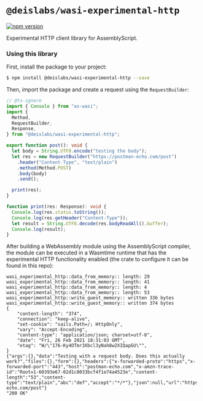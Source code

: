 # `@deislabs/wasi-experimental-http`

[![npm version](https://badge.fury.io/js/%40deislabs%2Fwasi-experimental-http.svg)](https://badge.fury.io/js/%40deislabs%2Fwasi-experimental-http)

Experimental HTTP client library for AssemblyScript.

### Using this library

First, install the package to your project:

```bash
$ npm install @deislabs/wasi-experimental-http --save
```

Then, import the package and create a request using the `RequestBuilder`:

```typescript
// @ts-ignore
import { Console } from "as-wasi";
import {
  Method,
  RequestBuilder,
  Response,
} from "@deislabs/wasi-experimental-http";

export function post(): void {
  let body = String.UTF8.encode("testing the body");
  let res = new RequestBuilder("https://postman-echo.com/post")
    .header("Content-Type", "text/plain")
    .method(Method.POST)
    .body(body)
    .send();

  print(res);
}

function print(res: Response): void {
  Console.log(res.status.toString());
  Console.log(res.getHeader("Content-Type"));
  let result = String.UTF8.decode(res.bodyReadAll().buffer);
  Console.log(result);
}
```

After building a WebAssembly module using the AssemblyScript compiler, the
module can be executed in a Wasmtime runtime that has the experimental HTTP
functionality enabled (the crate to configure it can be found in this repo):

```
wasi_experimental_http::data_from_memory:: length: 29
wasi_experimental_http::data_from_memory:: length: 41
wasi_experimental_http::data_from_memory:: length: 4
wasi_experimental_http::data_from_memory:: length: 53
wasi_experimental_http::write_guest_memory:: written 336 bytes
wasi_experimental_http::write_guest_memory:: written 374 bytes
{
    "content-length": "374",
    "connection": "keep-alive",
    "set-cookie": "sails.Path=/; HttpOnly",
    "vary": "Accept-Encoding",
    "content-type": "application/json; charset=utf-8",
    "date": "Fri, 26 Feb 2021 18:31:03 GMT",
    "etag": "W/\"176-Ky4OTmr3Xbcl3yNah8w2XIQapGU\"",
}
{"args":{},"data":"Testing with a request body. Does this actually work?","files":{},"form":{},"headers":{"x-forwarded-proto":"https","x-forwarded-port":"443","host":"postman-echo.com","x-amzn-trace-id":"Root=1-60393e67-02d1c8033bcf4f1e74a4523e","content-length":"53","content-type":"text/plain","abc":"def","accept":"*/*"},"json":null,"url":"https://postman-echo.com/post"}
"200 OK"
```
